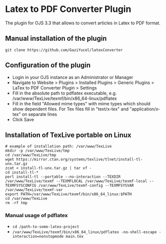 # Latex to PDF Converter Plugin

The plugin for OJS 3.3 that allows to convert articles in Latex to PDF format.

## Manual installation of the plugin
```shell
git clone https://github.com/GaziYucel/latexConverter
```
## Configuration of the plugin
- Login in your OJS instance as an Administrator or Manager
- Navigate to Website > Plugins > Installed Plugins > Generic Plugins > LaTex to PDF Converter Plugin > Settings
- Fill in the absolute path to pdflatex executable, e.g. /var/www/TexLive/texmf/bin/x86_64-linux/pdflatex
- Fill in the field "Allowed mime types" with mime types which should show dependent files. For Tex files fill in "text/x-tex" and "application/x-tex" on separate lines
- Click Save

## Installation of TexLive portable on Linux
```shell
# example of installation path: /var/www/TexLive
mkdir -p /var/www/TexLive/tmp
cd /var/www/TexLive/tmp
wget https://mirror.ctan.org/systems/texlive/tlnet/install-tl-unx.tar.gz
zcat < install-tl-unx.tar.gz | tar xf -
cd install-tl-*
perl install-tl --portable --no-interaction --TEXDIR /var/www/TexLive/texmf --TEXMFLOCAL /var/www/TexLive/texmf-local --TEXMFSYSCONFIG /var/www/TexLive/texmf-config --TEXMFSYSVAR /var/www/TexLive/texmf-var
export PATH=/var/www/TexLive/texmf/bin/x86_64_linux:$PATH
cd /var/www/TexLive
rm -rf tmp
```

### Manual usage of pdflatex
- `cd /path-to-some-latex-project`
- `/var/www/TexLive/texmf/bin/x86_64_linux/pdflatex -no-shell-escape -interaction=nonstopmode main.tex`


